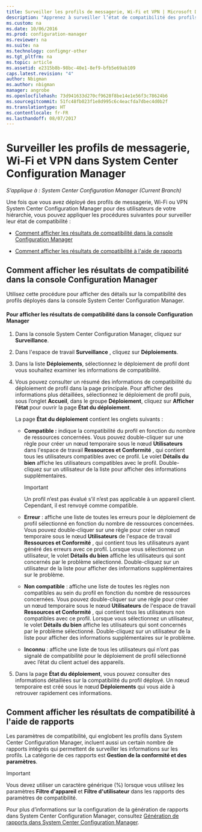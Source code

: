```yaml
---
title: Surveiller les profils de messagerie, Wi-Fi et VPN | Microsoft Docs
description: "Apprenez à surveiller l’état de compatibilité des profils de messagerie, Wi-Fi et VPN dans System Center Configuration Manager."
ms.custom: na
ms.date: 10/06/2016
ms.prod: configuration-manager
ms.reviewer: na
ms.suite: na
ms.technology: configmgr-other
ms.tgt_pltfrm: na
ms.topic: article
ms.assetid: e2315b8b-98bc-40e1-8ef9-bfb5e69ab109
caps.latest.revision: "4"
author: Nbigman
ms.author: nbigman
manager: angrobe
ms.openlocfilehash: 73d941633d270cf9628f8be14e1e56f3c78624b6
ms.sourcegitcommit: 51fc48fb023f1e8d995c6c4eacfda7dbec4d0b2f
ms.translationtype: HT
ms.contentlocale: fr-FR
ms.lasthandoff: 08/07/2017
---
```

# <a name="monitor-email-wi-fi-and-vpn-profiles-in-system-center-configuration-manager"></a>Surveiller les profils de messagerie, Wi-Fi et VPN dans System Center Configuration Manager

*S’applique à : System Center Configuration Manager (Current Branch)*

Une fois que vous avez déployé des profils de messagerie, Wi-Fi ou VPN System Center Configuration Manager pour des utilisateurs de votre hiérarchie, vous pouvez appliquer les procédures suivantes pour surveiller leur état de compatibilité :  

-   [Comment afficher les résultats de compatibilité dans la console Configuration Manager](#BKMK_console)  

-   [Comment afficher les résultats de compatibilité à l'aide de rapports](#BKMK_Reports)  

##  <a name="BKMK_console"></a> Comment afficher les résultats de compatibilité dans la console Configuration Manager  
 Utilisez cette procédure pour afficher des détails sur la compatibilité des profils déployés dans la console System Center Configuration Manager.  

#### <a name="to-view-compliance-results-in-the-configuration-manager-console"></a>Pour afficher les résultats de compatibilité dans la console Configuration Manager  

1.  Dans la console System Center Configuration Manager, cliquez sur **Surveillance**.  

2.  Dans l'espace de travail **Surveillance** , cliquez sur **Déploiements**.  

3.  Dans la liste **Déploiements**, sélectionnez le déploiement de profil dont vous souhaitez examiner les informations de compatibilité.  

4.  Vous pouvez consulter un résumé des informations de compatibilité du déploiement de profil dans la page principale. Pour afficher des informations plus détaillées, sélectionnez le déploiement de profil puis, sous l’onglet **Accueil**, dans le groupe **Déploiement**, cliquez sur **Afficher l’état** pour ouvrir la page **État du déploiement**.  

     La page **État du déploiement** contient les onglets suivants :  

    -   **Compatible :** indique la compatibilité du profil en fonction du nombre de ressources concernées. Vous pouvez double-cliquer sur une règle pour créer un nœud temporaire sous le nœud **Utilisateurs** dans l'espace de travail **Ressources et Conformité** , qui contient tous les utilisateurs compatibles avec ce profil. Le volet **Détails du bien** affiche les utilisateurs compatibles avec le profil. Double-cliquez sur un utilisateur de la liste pour afficher des informations supplémentaires.  

        > [!IMPORTANT]  
        >  Un profil n’est pas évalué s’il n’est pas applicable à un appareil client. Cependant, il est renvoyé comme compatible.  

    -   **Erreur** : affiche une liste de toutes les erreurs pour le déploiement de profil sélectionné en fonction du nombre de ressources concernées. Vous pouvez double-cliquer sur une règle pour créer un nœud temporaire sous le nœud **Utilisateurs** de l'espace de travail **Ressources et Conformité** , qui contient tous les utilisateurs ayant généré des erreurs avec ce profil. Lorsque vous sélectionnez un utilisateur, le volet **Détails du bien** affiche les utilisateurs qui sont concernés par le problème sélectionné. Double-cliquez sur un utilisateur de la liste pour afficher des informations supplémentaires sur le problème.  

    -   **Non compatible** : affiche une liste de toutes les règles non compatibles au sein du profil en fonction du nombre de ressources concernées. Vous pouvez double-cliquer sur une règle pour créer un nœud temporaire sous le nœud **Utilisateurs** de l'espace de travail **Ressources et Conformité** , qui contient tous les utilisateurs non compatibles avec ce profil. Lorsque vous sélectionnez un utilisateur, le volet **Détails du bien** affiche les utilisateurs qui sont concernés par le problème sélectionné. Double-cliquez sur un utilisateur de la liste pour afficher des informations supplémentaires sur le problème.  

    -   **Inconnu** : affiche une liste de tous les utilisateurs qui n’ont pas signalé de compatibilité pour le déploiement de profil sélectionné avec l’état du client actuel des appareils.  

5.  Dans la page **État du déploiement**, vous pouvez consulter des informations détaillées sur la compatibilité du profil déployé. Un nœud temporaire est créé sous le nœud **Déploiements** qui vous aide à retrouver rapidement ces informations.  

##  <a name="BKMK_Reports"></a> Comment afficher les résultats de compatibilité à l'aide de rapports  
 Les paramètres de compatibilité, qui englobent les profils dans System Center Configuration Manager, incluent aussi un certain nombre de rapports intégrés qui permettent de surveiller les informations sur les profils. La catégorie de ces rapports est **Gestion de la conformité et des paramètres**.  

> [!IMPORTANT]  
>  Vous devez utiliser un caractère générique (%) lorsque vous utilisez les paramètres **Filtre d'appareil** et **Filtre d'utilisateur** dans les rapports des paramètres de compatibilité.  

 Pour plus d’informations sur la configuration de la génération de rapports dans System Center Configuration Manager, consultez [Génération de rapports dans System Center Configuration Manager](../../core/servers/manage/reporting.md).  

